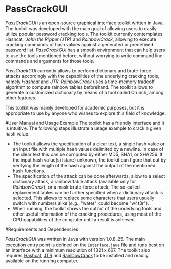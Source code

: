 # PassCrackGUI
*PassCrackGUI* is an open-source graphical interface toolkit written in Java. The toolkit was developed with the main goal of allowing users to easily utilize popular password cracking tools. The toolkit currently contemplates Hashcat, *John the Ripper (JTR)* and *RainbowCrack*, allowing to execute cracking commands of hash values against a generated or predefined password list. *PassCrackGUI* has a smooth environment that can help users to use the tools mentioned before, without worrying to write command line commands and arguments for those tools.

*PassCrackGUI* currently allows to perform dictionary and brute-force attacks accordingly with the capabilities of the underlying cracking tools, namely *Hashcat* and *JTR*. *RainbowCrack* uses a time-memory tradeoff algorithm to compute rainbow tables beforehand. The toolkit allows to generate a customized dictionary by means of a tool called Crunch, among other features. 

This toolkit was mainly developed for academic purposes, but it is appropriate to use by anyone who wishes to explore this field of knowledge.


#User Manual and Usage Example
The toolkit has a friendly interface and it is intuitive. The following steps illustrate a usage example to crack a given hash value:

- The toolkit allows the specification of a clear text, a single hash value or an input file with multiple hash values delimited by a newline. In case of the clear text this can be computed by either MD5, SHA1, or SHA256. If the input hash value(s) is(are) unknown, the toolkit can figure that out by verifying the length of the hash against the output of the mentioned hash functions.
- The specification of the attack can be done afterwards, allow to a select dictionary attack, a rainbow table attack (available only for *RainbowCrack*), or a mask brute-force attack. The so-called replacement tables can be further specified when a dictionary attack is selected. This allows to replace some characters that users usually switch with numbers alike (*e.g.*, "water" could become "w4t3r").
- When running, the toolkit shows the output of the underlying tools and other useful information of the cracking procedures, using most of the CPU capabilities of the computer until a result is achieved.


#Requirements and Dependencies

*PassCrackGUI* was written in Java with version 1.0.8_25. The main execution entry point is defined on the ```Interface.java``` file and runs best on an interface with a minimum resolution of 1321 x 667.
The toolkit also requires [Hashcat](http://hashcat.net/oclhashcat/), [JTR](http://www.openwall.com/john/) and [RainbowCrack](http://project-rainbowcrack.com/) to be installed and readily available on the running computer. 
